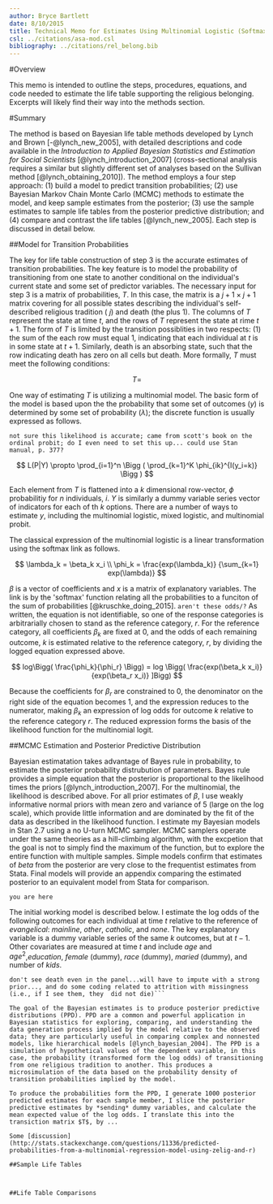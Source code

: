 ```yaml
---
author: Bryce Bartlett
date: 8/10/2015
title: Technical Memo for Estimates Using Multinomial Logistic (Softmax) Regression
csl: ../citations/asa-mod.csl
bibliography: ../citations/rel_belong.bib
---
```


#Overview

This memo is intended to outline the steps, procedures, equations, and code needed to estimate the life table supporting the religious belonging. Excerpts will likely find their way into the methods section.

#Summary

The method is based on Bayesian life table methods developed by Lynch and Brown [-@lynch_new_2005], with detailed descriptions and code available in the *Introduction to Applied Bayesian Statistics and Estimation for Social Scientists* [@lynch_introduction_2007] (cross-sectional analysis requires a similar but slightly different set of analyses based on the Sullivan method [@lynch_obtaining_2010]). The method employs a four step approach: (1) build a model to predict transition probabilities; (2) use Bayesian Markov Chain Monte Carlo (MCMC) methods to estimate the model, and keep sample estimates from the posterior; (3) use the sample estimates to sample life tables from the posterior predictive distribution; and (4) compare and contrast the life tables  [@lynch_new_2005]. Each step is discussed in detail below.

##Model for Transition Probabilities

The key for life table construction of step 3 is the accurate estimates of transition probabilities. The key feature is to model the probability of transitioning from one state to another conditional on the individual's current state and some set of predictor variables. The necessary input for step 3 is a matrix of probabilities, $T$. In this case, the matrix is a $j+1 \times j+1$ matrix covering for all possible states describing the individual's self-described religious tradition ( $j$) and death (the plus 1). The columns of $T$ represent the state at time $t$, and the rows of $T$ represent the state at rime $t+1$. The form of $T$ is limited by the transition possiblities in two respects: (1) the sum of the each row must equal 1, indicating that each individual at $t$ is in some state at $t+1$. Similarly, death is an absorbing state, such that the row indicating death has zero on all cells but death. More formally, $T$ must meet the following conditions:

$$
T = 
$$

One way of estimating $T$ is utilizing a multinomial model. The basic form of the model is based upon the the probability that some set of outcomes ($y$) is determined by some set of probability ($\lambda$); the discrete function is usually expressed as follows.

```not sure this likelihood is accurate; came from scott's book on the ordinal probit; do I even need to set this up... could use Stan manual, p. 377?```

$$
L(P|Y) \propto
\prod_{i=1}^n \Bigg ( \prod_{k=1}^K \phi_{ik}^{I(y_i=k)} \Bigg )
$$

Each element from $T$ is flattened into a $k$ dimensional row-vector, $\phi$ probabilitiy for $n$ individuals, $i$. $Y$ is similarly a dummy variable series vector of indicators for each of th $k$ options.  There are a number of ways to estimate $y$, including the multinomial logistic, mixed logistic, and multinomial probit. 

The classical expression of the multinomial logistic is a linear transformation using the softmax link as follows.

$$
\lambda_k =  \beta_k x_i \\
\phi_k = \frac{exp(\lambda_k)} {\sum_{k=1} exp(\lambda)}
$$

$\beta$ is a vector of coefficients and $x$ is a matrix of explanatory variables. The link is by the 'softmax' function relating all the probabilities to a funciton of the sum of probabilities [@kruschke_doing_2015]. ```aren't these odds/?``` As written, the equation is not identifiable, so one of the response categories is arbitrarially chosen to stand as the reference category, $r$. For the reference category, all coefficients $\beta_k$ are fixed at 0, and the odds of each remaining outcome, $k$ is estimated relative to the reference category, $r$, by dividing the logged equation expressed above.


$$
log\Bigg( \frac{\phi_k}{\phi_r} \Bigg) = log \Bigg( \frac{exp(\beta_k x_i)} {exp(\beta_r x_i)} ]Bigg)
$$


Because the coefficients for $\beta_r$ are constrained to 0, the denominator on the right side of the equation becomes 1, and the expression reduces to the numerator, making $\beta_k$ an expression of log odds for outcome $k$ relative to the reference category $r$. The reduced expression forms the basis of the likelihood function for the multinomial logit.

##MCMC Estimation and Posterior Predictive Distribution

Bayesian estimatation takes advantage of Bayes rule in probability, to estimate the posterior probability distrubution of parameters. Bayes rule provides a simple equation that the posterior is proportional to the likelihood times the priors [@lynch_introduction_2007]. For the multinomial, the likelihood is described above. For all prior estimates of $\beta$, I use weakly informative normal priors with mean zero and variance of 5 (large on the log scale), which provide little information and are dominated by the fit of the data as described in the likelihood function. I estimate my Bayesian models in Stan 2.7 using a no U-turn MCMC sampler. MCMC samplers operate under the same theories as a hill-climbing algorithm, with the excpetion that the goal is not to simply find the maximum of the function, but to explore the entire function with multiple samples. Simple models confirm that estimates of $beta$ from the posterior are very close to the frequentist estimates from Stata. Final models will provide an appendix comparing the estimated posterior to an equivalent model from Stata for comparison.

```you are here```

The initial working model is described below. I estimate the log odds of the following outcomes for each individual at time $t$ relative to the reference of *evangelical*: *mainline*, *other*, *catholic*, and *none*. The key explanatory variable is a dummy variable series of the same $k$ outcomes, but at $t-1$. Other covariates are measured at time $t$ and include $age$ and $age^2$,*education*, *female* (dummy), *race* (dummy), *maried* (dummy), and number of *kids*.

```need to figure out what to do with weights, if anything---will need it if I put in a random effect---actually, I should probably just do a first difference model...
don't see death even in the panel...will have to impute with a strong prior..., and do some coding related to attrition with missingness (i.e., if I see them, they  did not die)```

The goal of the Bayesian estimates is to produce posterior predictive distributions (PPD). PPD are a common and powerful application in Bayesian statistics for exploring, comparing, and understanding the data generation process implied by the model relative to the observed data; they are particularly useful in comparing complex and nonnested models, like hierarchical models [@lynch_bayesian_2004]. The PPD is a simulation of hypothetical values of the dependent variable, in this case, the probability (transformed form the log odds) of transitioning from one religious tradition to another. This produces a microsimulation of the data based on the probability density of transition probabilities implied by the model.

To produce the probabilities form the PPD, I generate 1000 posterior predicted estimates for each sample member, I slice the posterior predictive estimates by *sending* dummy variables, and calculate the mean expected value of the log odds. I translate this into the transiction matrix $T$, by ...

Some [discussion](http://stats.stackexchange.com/questions/11336/predicted-probabilities-from-a-multinomial-regression-model-using-zelig-and-r)

##Sample Life Tables



##Life Table Comparisons



